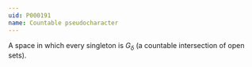 ```yaml
---
uid: P000191
name: Countable pseudocharacter
---
```


A space in which every singleton is $G_\delta$ (a countable intersection of open sets).